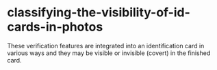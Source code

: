 # classifying-the-visibility-of-id-cards-in-photos
These verification features are integrated into an identification card in various ways and they may be visible or invisible (covert) in the finished card.
